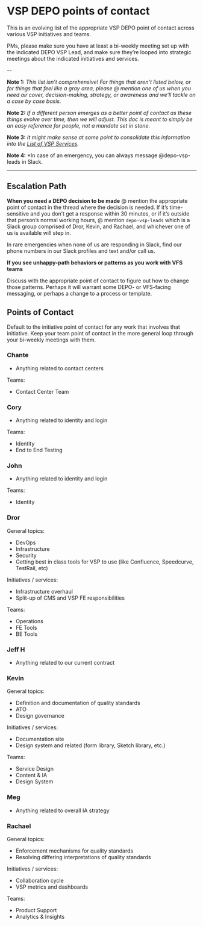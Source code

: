# VSP DEPO points of contact

This is an evolving list of the appropriate VSP DEPO point of contact across various VSP initiatives and teams.

PMs, please make sure you have at least a bi-weekly meeting set up with the indicated DEPO VSP Lead, and make sure they’re looped into strategic meetings about the indicated initiatives and services.

--

**Note 1:** *This list isn’t comprehensive! For things that aren’t listed below, or for things that feel like a gray area, please @ mention one of us when you need air cover, decision-making, strategy, or awareness and we’ll tackle on a case by case basis.*

**Note 2:** *If a different person emerges as a better point of contact as these things evolve over time, then we will adjust. This doc is meant to simply be an easy reference for people, not a mandate set in stone.*

**Note 3:** *It might make sense at some point to consolidate this information into the [List of VSP Services](https://docs.google.com/spreadsheets/d/1Fn2lD419WE3sTZJtN2Ensrjqaz0jH3WvLaBtn812Wjo/edit#gid=0).*

**Note 4:** *In case of an emergency, you can always message @depo-vsp-leads in Slack. 

---

## Escalation Path

**When you need a DEPO decision to be made**
@ mention the appropriate point of contact in the thread where the decision is needed. If it’s time-sensitive and you don’t get a response within 30 minutes, or if it’s outside that person’s normal working hours, @ mention `depo-vsp-leads` which is a Slack group comprised of Dror, Kevin, and Rachael, and whichever one of us is available will step in.

In rare emergencies when none of us are responding in Slack, find our phone numbers in our Slack profiles and text and/or call us.

**If you see unhappy-path behaviors or patterns as you work with VFS teams**

Discuss with the appropriate point of contact to figure out how to change those patterns. Perhaps it will warrant some DEPO- or VFS-facing messaging, or perhaps a change to a process or template.


## Points of Contact

Default to the initiative point of contact for any work that involves that initiative. Keep your team point of contact in the more general loop through your bi-weekly meetings with them.

### Chante
- Anything related to contact centers

Teams: 
- Contact Center Team

### Cory
- Anything related to identity and login

Teams: 
- Identity
- End to End Testing

### John
- Anything related to identity and login

Teams: 
- Identity

### Dror

General topics:
- DevOps
- Infrastructure
- Security
- Getting best in class tools for VSP to use (like Confluence, Speedcurve, TestRail, etc)

Initiatives / services:
- Infrastructure overhaul
- Split-up of CMS and VSP FE responsibilities

Teams:
- Operations
- FE Tools
- BE Tools

### Jeff H
- Anything related to our current contract

### Kevin

General topics:
- Definition and documentation of quality standards
- ATO
- Design governance

Initiatives / services:
- Documentation site
- Design system and related (form library, Sketch library, etc.) 

Teams:
- Service Design
- Content & IA
- Design System

### Meg
- Anything related to overall IA strategy

### Rachael

General topics:
- Enforcement mechanisms for quality standards
- Resolving differing interpretations of quality standards

Initiatives / services:
- Collaboration cycle
- VSP metrics and dashboards

Teams:
- Product Support
- Analytics & Insights

